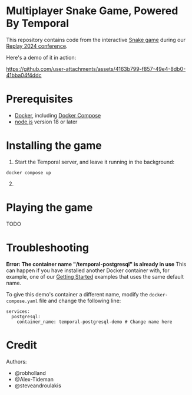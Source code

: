 Multiplayer Snake Game, Powered By Temporal
===

This repository contains code from the interactive [Snake game](https://en.wikipedia.org/wiki/Snake_(video_game_genre)) during our [Replay 2024 conference](https://replay.temporal.io/).

Here's a demo of it in action:

https://github.com/user-attachments/assets/4163b799-f857-49e4-8db0-41bba04f4ddc

Prerequisites
===
* [Docker](https://www.docker.com/get-started/), including [Docker Compose](https://docs.docker.com/compose/)
* [node.js](https://nodejs.org/en/download/package-manager) version 18 or later

Installing the game
===
1. Start the Temporal server, and leave it running in the background:

```
docker compose up
```

2. 

Playing the game
===
TODO

Troubleshooting
===
**Error: The container name "/temporal-postgresql" is already in use**
This can happen if you have installed another Docker container with, for example, one of our [Getting Started](https://learn.temporal.io/getting_started/) examples that uses the same default name.

To give this demo's container a different name, modify the `docker-compose.yaml` file and change the following line:

```
services:
  postgresql:
    container_name: temporal-postgresql-demo # Change name here
```

Credit
===
Authors:
- @robholland
- @Alex-Tideman
- @steveandroulakis
